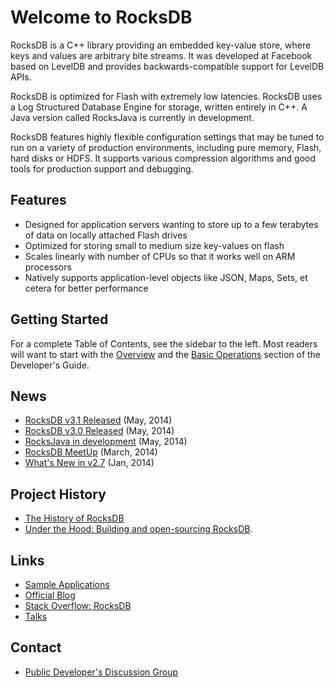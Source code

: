 # Welcome to RocksDB
RocksDB is a C++ library providing an embedded key-value store, where keys and values are arbitrary bite streams. It was developed at Facebook based on LevelDB and provides backwards-compatible support for LevelDB APIs.

RocksDB is optimized for Flash with extremely low latencies. RocksDB uses a Log Structured Database Engine for storage, written entirely in C++. A Java version called RocksJava is currently in development.

RocksDB features highly flexible configuration settings that may be tuned to run on a variety of production environments, including pure memory, Flash, hard disks or HDFS. It supports various compression algorithms and good tools for production support and debugging.

## Features
* Designed for application servers wanting to store up to a few terabytes of data on locally attached Flash drives
* Optimized for storing small to medium size key-values on flash
* Scales linearly with number of CPUs so that it works well on ARM processors
* Natively supports application-level objects like JSON, Maps, Sets, et cetera for better performance 


## Getting Started
For a complete Table of Contents, see the sidebar to the left. Most readers will want to start with the [Overview](https://github.com/barnaby0101/sandbox/wiki/Overview) and the [Basic Operations](https://github.com/barnaby0101/sandbox/wiki/RocksDB-Introduction) section of the Developer's Guide. 


## News
* [RocksDB v3.1 Released](http://rocksdb.org/blog/575/rocksdb-3-1-release/) (May, 2014)
* [RocksDB v3.0 Released](http://rocksdb.org/blog/557/rocksdb-3-0-release/) (May, 2014)
* [RocksJava in development](https://github.com/facebook/rocksdb/wiki/RocksJava-Basics) (May, 2014)
* [RocksDB MeetUp](http://rocksdb.org/blog/323/the-1st-rocksdb-local-meetup-held-on-march-27-2014/) (March, 2014)
* [What's New in v2.7](https://github.com/facebook/rocksdb/wiki/What%27s-new-in-RocksDB2.7) (Jan, 2014)


## Project History
* [The History of RocksDB](http://rocksdb.blogspot.com/2013/11/the-history-of-rocksdb.html)
* [Under the Hood: Building and open-sourcing RocksDB](https://www.facebook.com/notes/facebook-engineering/under-the-hood-building-and-open-sourcing-rocksdb/10151822347683920).

## Links 
* [Sample Applications](https://github.com/facebook/rocksdb/tree/master/examples)
* [Official Blog](http://rocksdb.org/blog/)
* [Stack Overflow: RocksDB](https://stackoverflow.com/questions/tagged/rocksdb)
* [Talks](https://github.com/facebook/rocksdb/wiki/Talks)

## Contact 
* [Public Developer's Discussion Group](https://www.facebook.com/groups/rocksdb.dev/)